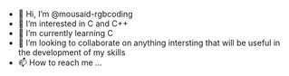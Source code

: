 - 👋 Hi, I’m @mousaid-rgbcoding
- 👀 I’m interested in C and C++
- 🌱 I’m currently learning C
- 💞️ I’m looking to collaborate on anything intersting that will be useful in the development of my skills
- 📫 How to reach me ...

<!---
mousaid-rgbcoding/mousaid-rgbcoding is a ✨ special ✨ repository because its `README.md` (this file) appears on your GitHub profile.
You can click the Preview link to take a look at your changes.
--->
